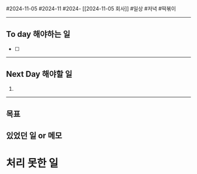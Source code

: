 #2024-11-05 #2024-11 #2024- [[2024-11-05 회사]]
#일상 #저녁 #떡볶이 

---
## To day 해야하는 일
- [ ] 

---
## Next Day 해야할 일
1. 

---

## 목표 


## 있었던 일  or 메모


# 처리 못한 일